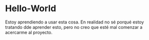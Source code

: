 # Hello-World
Estoy aprendiendo a usar esta cosa.
En realidad no sé porqué estoy tratando dde aprender esto, pero no creo que esté mal comenzar a acercarme al proyecto.
